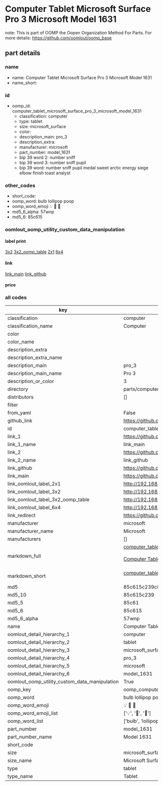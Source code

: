 # Computer Tablet Microsoft Surface Pro 3 Microsoft Model 1631  

note: This is part of OOMP the Oopen Organization Method For Parts. For more details: https://github.com/oomlout/oomp_base

##  part details
  







### name
* name: Computer Tablet Microsoft Surface Pro 3 Microsoft Model 1631
* name_short: 
### id
* oomp_id: computer_tablet_microsoft_surface_pro_3_microsoft_model_1631
  * classification: computer
  * type: tablet
  * size: microsoft_surface
  * color: 
  * description_main: pro_3
  * description_extra: 
  * manufacturer: microsoft
  * part_number: model_1631
  * bip 39 word 2: number sniff
  * bip 39 word 3: number sniff pupil
  * bip 39 word: number sniff pupil medal sweet arctic energy siege elbow finish toast analyst

### other_codes
* short_code: 
* oomp_word: bulb lollipop poop
* oomp_word_emoji :bulb: :lollipop: :poop:
* md5_6_alpha: 57wnp
* md5_6: 85c615






### oomlout_oomp_utility_custom_data_manipulation
#### label print
[3x2](http://192.168.1.245:1112/?label=oomp%2057wnp)
[3x2_oomp_table](http://192.168.1.108:1112/?label=oomp%2057wnp)
[2x1](http://192.168.1.242:1112/?label=oomp%2057wnp)
[6x4](http://192.168.1.55:1112/?label=oomp%2057wnp)    

#### link

[link_main](https://github.com/oomlout/oomlout_oomp_version_1_messy/tree/main/parts/computer_tablet_microsoft_surface_pro_3_microsoft_model_1631) [link_github](https://github.com/oomlout/oomlout_oomp_version_1_messy/tree/main/parts/computer_tablet_microsoft_surface_pro_3_microsoft_model_1631)                             

#### price







### all codes 
| key | value |  
| --- | --- |  
| classification | computer |  
| classification_name | Computer |  
| color |  |  
| color_name |  |  
| description_extra |  |  
| description_extra_name |  |  
| description_main | pro_3 |  
| description_main_name | Pro 3 |  
| description_or_color | 3 |  
| directory | parts/computer_tablet_microsoft_surface_pro_3_microsoft_model_1631 |  
| distributors | [] |  
| filter |  |  
| from_yaml | False |  
| github_link | https://github.com/oomlout/oomlout_oomp_part_src/tree/main/parts/computer_tablet_microsoft_surface_pro_3_microsoft_model_1631 |  
| id | computer_tablet_microsoft_surface_pro_3_microsoft_model_1631 |  
| link_1 | https://github.com/oomlout/oomlout_oomp_version_1_messy/tree/main/parts/computer_tablet_microsoft_surface_pro_3_microsoft_model_1631 |  
| link_1_name | link_main |  
| link_2 | https://github.com/oomlout/oomlout_oomp_version_1_messy/tree/main/parts/computer_tablet_microsoft_surface_pro_3_microsoft_model_1631 |  
| link_2_name | link_github |  
| link_github | https://github.com/oomlout/oomlout_oomp_version_1_messy/tree/main/parts/computer_tablet_microsoft_surface_pro_3_microsoft_model_1631 |  
| link_main | https://github.com/oomlout/oomlout_oomp_version_1_messy/tree/main/parts/computer_tablet_microsoft_surface_pro_3_microsoft_model_1631 |  
| link_oomlout_label_2x1 | http://192.168.1.242:1112/?label=oomp%2057wnp |  
| link_oomlout_label_3x2 | http://192.168.1.245:1112/?label=oomp%2057wnp |  
| link_oomlout_label_3x2_oomp_table | http://192.168.1.108:1112/?label=oomp%2057wnp |  
| link_oomlout_label_6x4 | http://192.168.1.55:1112/?label=oomp%2057wnp |  
| link_redirect | https://github.com/oomlout/oomlout_oomp_version_1_messy/tree/main/parts/computer_tablet_microsoft_surface_pro_3_microsoft_model_1631 |  
| manufacturer | microsoft |  
| manufacturer_name | Microsoft |  
| manufacturers | [] |  
| markdown_full | [computer_tablet_microsoft_surface_pro_3_microsoft_model_1631](none)<br>[](none)<br>[Computer Tablet Microsoft Surface Pro 3 Microsoft Model 1631](none)<br><br> |  
| markdown_short | [computer_tablet_microsoft_surface_pro_3_microsoft_model_1631](none)<br><br> |  
| md5 | 85c615c239c809402cedd8a55bf35cbb |  
| md5_10 | 85c615c239 |  
| md5_5 | 85c61 |  
| md5_6 | 85c615 |  
| md5_6_alpha | 57wnp |  
| name | Computer Tablet Microsoft Surface Pro 3 Microsoft Model 1631 |  
| oomlout_detail_hierarchy_1 | computer |  
| oomlout_detail_hierarchy_2 | tablet |  
| oomlout_detail_hierarchy_3 | microsoft_surface |  
| oomlout_detail_hierarchy_4 | pro_3 |  
| oomlout_detail_hierarchy_5 | microsoft |  
| oomlout_detail_hierarchy_6 | model_1631 |  
| oomlout_oomp_utility_custom_data_manipulation | True |  
| oomp_key | oomp_computer_tablet_microsoft_surface_pro_3_microsoft_model_1631 |  
| oomp_word | bulb lollipop poop |  
| oomp_word_emoji | :bulb: :lollipop: :poop: |  
| oomp_word_emoji_list | [':bulb:', ':lollipop:', ':poop:'] |  
| oomp_word_list | ['bulb', 'lollipop', 'poop'] |  
| part_number | model_1631 |  
| part_number_name | Model 1631 |  
| short_code |  |  
| size | microsoft_surface |  
| size_name | Microsoft Surface |  
| type | tablet |  
| type_name | Tablet |  
